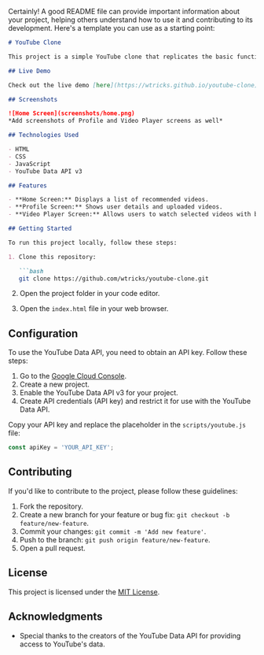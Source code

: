 Certainly! A good README file can provide important information about your project, helping others understand how to use it and contributing to its development. Here's a template you can use as a starting point:

```markdown
# YouTube Clone

This project is a simple YouTube clone that replicates the basic functionalities of the YouTube website. It has three main screens: Home, Profile, and Video Player.

## Live Demo

Check out the live demo [here](https://wtricks.github.io/youtube-clone).

## Screenshots

![Home Screen](screenshots/home.png)
*Add screenshots of Profile and Video Player screens as well*

## Technologies Used

- HTML
- CSS
- JavaScript
- YouTube Data API v3

## Features

- **Home Screen:** Displays a list of recommended videos.
- **Profile Screen:** Shows user details and uploaded videos.
- **Video Player Screen:** Allows users to watch selected videos with basic playback controls.

## Getting Started

To run this project locally, follow these steps:

1. Clone this repository:

   ```bash
   git clone https://github.com/wtricks/youtube-clone.git
   ```

2. Open the project folder in your code editor.

3. Open the `index.html` file in your web browser.

## Configuration

To use the YouTube Data API, you need to obtain an API key. Follow these steps:

1. Go to the [Google Cloud Console](https://console.cloud.google.com/).
2. Create a new project.
3. Enable the YouTube Data API v3 for your project.
4. Create API credentials (API key) and restrict it for use with the YouTube Data API.

Copy your API key and replace the placeholder in the `scripts/youtube.js` file:

```javascript
const apiKey = 'YOUR_API_KEY';
```

## Contributing

If you'd like to contribute to the project, please follow these guidelines:

1. Fork the repository.
2. Create a new branch for your feature or bug fix: `git checkout -b feature/new-feature`.
3. Commit your changes: `git commit -m 'Add new feature'`.
4. Push to the branch: `git push origin feature/new-feature`.
5. Open a pull request.

## License

This project is licensed under the [MIT License](LICENSE).

## Acknowledgments

- Special thanks to the creators of the YouTube Data API for providing access to YouTube's data.
